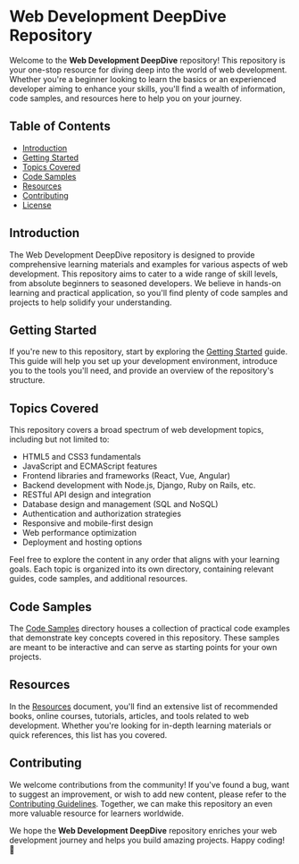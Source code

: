 # Web Development DeepDive Repository

Welcome to the **Web Development DeepDive** repository! This repository is your one-stop resource for diving deep into the world of web development. Whether you're a beginner looking to learn the basics or an experienced developer aiming to enhance your skills, you'll find a wealth of information, code samples, and resources here to help you on your journey.

## Table of Contents

- [Introduction](#introduction)
- [Getting Started](#getting-started)
- [Topics Covered](#topics-covered)
- [Code Samples](#code-samples)
- [Resources](#resources)
- [Contributing](#contributing)
- [License](#license)

## Introduction

The Web Development DeepDive repository is designed to provide comprehensive learning materials and examples for various aspects of web development. This repository aims to cater to a wide range of skill levels, from absolute beginners to seasoned developers. We believe in hands-on learning and practical application, so you'll find plenty of code samples and projects to help solidify your understanding.

## Getting Started

If you're new to this repository, start by exploring the [Getting Started](getting-started.md) guide. This guide will help you set up your development environment, introduce you to the tools you'll need, and provide an overview of the repository's structure.

## Topics Covered

This repository covers a broad spectrum of web development topics, including but not limited to:

- HTML5 and CSS3 fundamentals
- JavaScript and ECMAScript features
- Frontend libraries and frameworks (React, Vue, Angular)
- Backend development with Node.js, Django, Ruby on Rails, etc.
- RESTful API design and integration
- Database design and management (SQL and NoSQL)
- Authentication and authorization strategies
- Responsive and mobile-first design
- Web performance optimization
- Deployment and hosting options

Feel free to explore the content in any order that aligns with your learning goals. Each topic is organized into its own directory, containing relevant guides, code samples, and additional resources.

## Code Samples

The [Code Samples](code-samples) directory houses a collection of practical code examples that demonstrate key concepts covered in this repository. These samples are meant to be interactive and can serve as starting points for your own projects.

## Resources

In the [Resources](resources.md) document, you'll find an extensive list of recommended books, online courses, tutorials, articles, and tools related to web development. Whether you're looking for in-depth learning materials or quick references, this list has you covered.

## Contributing

We welcome contributions from the community! If you've found a bug, want to suggest an improvement, or wish to add new content, please refer to the [Contributing Guidelines](contributing.md). Together, we can make this repository an even more valuable resource for learners worldwide.

We hope the **Web Development DeepDive** repository enriches your web development journey and helps you build amazing projects. Happy coding! 🚀
